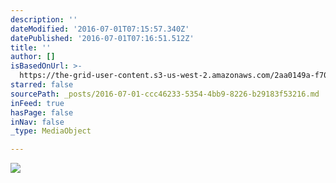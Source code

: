 ```yaml
---
description: ''
dateModified: '2016-07-01T07:15:57.340Z'
datePublished: '2016-07-01T07:16:51.512Z'
title: ''
author: []
isBasedOnUrl: >-
  https://the-grid-user-content.s3-us-west-2.amazonaws.com/2aa0149a-f70e-48df-a4d6-e2cf06f7941c.jpg
starred: false
sourcePath: _posts/2016-07-01-ccc46233-5354-4bb9-8226-b29183f53216.md
inFeed: true
hasPage: false
inNav: false
_type: MediaObject

---
```

![](https://the-grid-user-content.s3-us-west-2.amazonaws.com/2aa0149a-f70e-48df-a4d6-e2cf06f7941c.jpg)